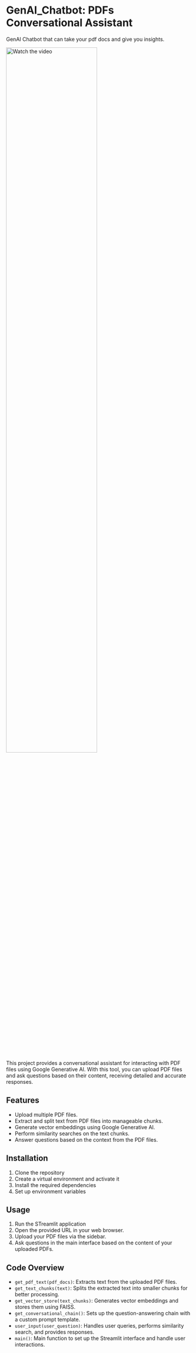 # GenAI_Chatbot: PDFs Conversational Assistant
GenAI Chatbot that can take your pdf docs and give you insights.

<div align="left">
  <a href="https://www.youtube.com/watch?v=b33nWBskZ10">
    <img src="https://img.youtube.com/vi/b33nWBskZ10/maxresdefault.jpg" alt="Watch the video" style="width:70%; max-width:600px;">
  </a>
</div>


This project provides a conversational assistant for interacting with PDF files using Google Generative AI. With this tool, you can upload PDF files and ask questions based on their content, receiving detailed and accurate responses.

## Features
- Upload multiple PDF files.
- Extract and split text from PDF files into manageable chunks.
- Generate vector embeddings using Google Generative AI.
- Perform similarity searches on the text chunks.
- Answer questions based on the context from the PDF files.

## Installation
1. Clone the repository
2. Create a virtual environment and activate it
3. Install the required dependencies
4. Set up environment variables

## Usage
1. Run the STreamlit application
2. Open the provided URL in your web browser.
3. Upload your PDF files via the sidebar.
4. Ask questions in the main interface based on the content of your uploaded PDFs.

## Code Overview
- `get_pdf_text(pdf_docs)`: Extracts text from the uploaded PDF files.
- `get_text_chunks(text)`: Splits the extracted text into smaller chunks for better processing.
- `get_vector_store(text_chunks)`: Generates vector embeddings and stores them using FAISS.
- `get_conversational_chain()`: Sets up the question-answering chain with a custom prompt template.
- `user_input(user_question)`: Handles user queries, performs similarity search, and provides responses.
- `main()`: Main function to set up the Streamlit interface and handle user interactions.
